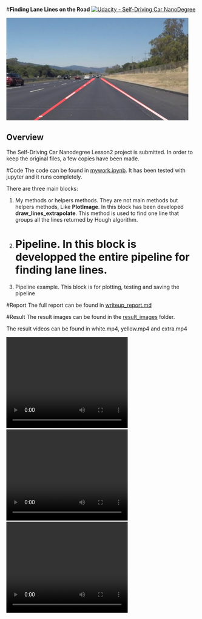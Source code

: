#**Finding Lane Lines on the Road** 
[![Udacity - Self-Driving Car NanoDegree](https://s3.amazonaws.com/udacity-sdc/github/shield-carnd.svg)](http://www.udacity.com/drive)

<img src="laneLines_thirdPass.jpg" width="480" alt="Combined Image" />

Overview
---

The Self-Driving Car Nanodegree Lesson2 project is submitted.
In order to keep the original files, a few copies have been made.

#Code
The code can be found in  [mywork.ipynb](mywork.ipynb). It has been tested with jupyter and it runs completely.

There are three main blocks:

1. My methods or helpers methods. They are not main methods but helpers methods, Like **PlotImage**. In this block has been developed **draw\_lines\_extrapolate**. This method is used to find one line that groups all the lines returned by Hough algorithm.
2. # Pipeline. In this block is developped the entire pipeline for finding lane lines.
3. Pipeline example. This block is for plotting, testing and saving the pipeline

#Report
The full report can be found in [writeup_report.md](writeup_report.md)

#Result
The result images can be found in the [result_images](result_images) folder.

The result videos can be found in white.mp4, yellow.mp4 and extra.mp4

 <video width="320" height="240" controls>
  <source src="white.mp4" type="video/mp4">
</video> 
 <video width="320" height="240" controls>
  <source src="yellow.mp4" type="video/mp4">
</video> 
 <video width="320" height="240" controls>
  <source src="extra.mp4" type="video/mp4">
</video> 

